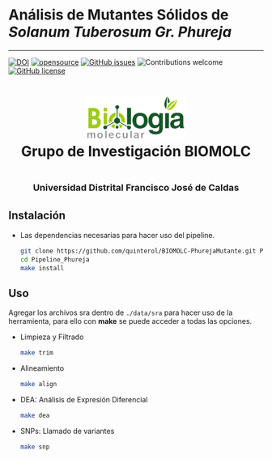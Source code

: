 # Análisis de Mutantes Sólidos de *Solanum Tuberosum Gr. Phureja*
___

[![DOI](https://zenodo.org/badge/525475132.svg)](https://zenodo.org/badge/latestdoi/525475132)
[![opensource](https://badges.frapsoft.com/os/v1/open-source.png?v=103)](#)
[![GitHub issues](https://img.shields.io/github/issues/quinterol/BIOMOLC-PhurejaMutante)](https://github.com/quinterol/BIOMOLC-PhurejaMutante/issues)
![Contributions welcome](https://img.shields.io/badge/contributions-welcome-blue.svg)
[![GitHub license](https://img.shields.io/github/license/quinterol/BIOMOLC-PhurejaMutante)](https://github.com/quinterol/BIOMOLC-PhurejaMutante/blob/main/LICENSE)

<h1 align="center">
  <a href="https://github.com/quinterol/BIOMOLC-PhurejaMutante">
    <img alt="BIOMOLC logo" src="./docs/biomolc.png" width="200">
  </a>
  <br>Grupo de Investigación BIOMOLC</br>
  <br><font size="4"> Universidad Distrital Francisco José de Caldas</font></br>

</h1>

## Instalación
- Las dependencias necesarias para hacer uso del pipeline.

    ```sh
    git clone https://github.com/quinterol/BIOMOLC-PhurejaMutante.git Pipeline_Phureja
    cd Pipeline_Phureja
    make install
    ```
## Uso
Agregar los archivos sra dentro de `./data/sra` para hacer uso de la herramienta, para ello con **make** se puede acceder a todas las opciones.

- Limpieza y Filtrado

    ```sh
    make trim
    ```

- Alineamiento
    
    ```sh
    make align
    ```

- DEA: Análisis de Expresión Diferencial

    ```sh
    make dea
    ```

- SNPs: Llamado de variantes

    ```sh
    make snp
    ```
